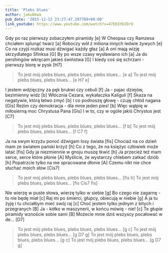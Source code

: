 ```yaml
---
title: 'Plebs blues'
author: jakubkwa
pub_date: '2015-12-12 23:27:47.297789+00:00'
link_youtube: https://www.youtube.com/watch?v=47E6SYDJDrU
---
```


Gdy po raz pierwszy zobaczyłem piramidy [e]
W Cheopsa czy Ramzesa chciałem splunąć twarz [a]
Roboczy wół z miliona innych ledwie żywych [e]
Co na czyjś rozkaz musi dźwigać każdy głaz [a]
A oni mają wizję skrzydlatego Sfinksa [G]
By po wsze czasy wysławiano ich [a]
Ja do pershingów wkręcam jakieś świństwa [G]
I kiedy coś się schrzani - pierwszy biorę w pysk [H7]

>To jest mój plebs blues, plebs blues, plebs blues... [e a]
>To jest mój plebs blues, plebs blues... [e H7 e]

I jestem wdzięczny za pęk brukwi czy cebuli [f]
Ja - pajac dziejów, bezimienny widz [b]
Włócznia Cezara, wykałaczka Kaliguli [f]
Skaza na negatywie, którą łatwo zmyć [b]
I co podnoszę głowę - czuję chłód nagana [Gis]
Reżim czy demokracja - dla mnie jeden pies! [b]
Więc wątpię w miłosierną moc Chrystusa Pana [Gis]
I w to, czy w ogóle jakiś Chrystus jest [C7]

>To jest mój plebs blues, plebs blues, plebs blues... [f b]
>To jest mój plebs blues, plebs blues... [f C7 f]

Ja na swym krzyżu ponoć dźwigam losy świata [fis]
Chociaż na co dzień mam ze światem pański krzyż [h]
Co z tego, że na księżyc człowiek może latać [fis]
Gdy ja niezmiennie w gnoju muszę tkwić [h]
Ja przecież też mam serce, serce które płonie [A]
Myślicie, że wystarczy chlebem zatkać dziób [h]
Popatrzcie tylko na me spracowane dłonie [A]
Czemu nikt nie chce słuchać moich słów [Cis7]

>To jest mój plebs blues, plebs blues, plebs blues... [fis h]
>To jest mój plebs blues, plebs blues... [fis Cis7 fis]

Nie wierzę w puste słowa, wierzę tylko w siebie [g]
Bo czego nie zagarnę - to nie będę miał [c]
Raj mi po śmierci, głupcy, obiecują w niebie [g]
A ja tu żyję i tu chciałbym mieć swój raj [c]
Choć jestem tylko jednym z bitych i przegranych [B]
Ja - kółko w maszynerii, w końcu mówię - nie! [c]
Te głupie piramidy wznoście sobie sami [B]
Możecie mnie dziś wszyscy pocałować w de... [D7]

>To jest mój plebs blues, plebs blues, plebs blues... [g c]
>To jest mój plebs blues, plebs blues... [g D7 g]
>To jest mój plebs blues, plebs blues, plebs blues... [g c]
>To jest mój plebs blues, plebs blues... [g D7 g]